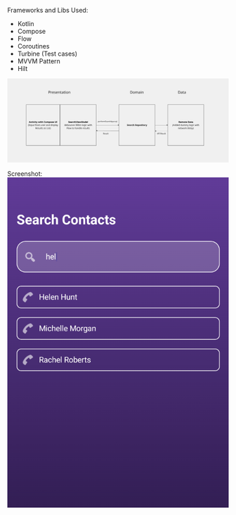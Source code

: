 Frameworks and Libs Used:
- Kotlin
- Compose
- Flow
- Coroutines
- Turbine (Test cases)
- MVVM Pattern
- Hilt

  
![Alt text](/block_diagram.png)

Screenshot:
![Alt text](/search.png)
